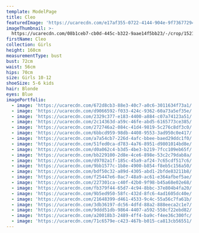 ```yaml
---
template: ModelPage
title: Cleo
featuredImage: 'https://ucarecdn.com/e17af355-0722-4144-904e-9f73677294eb/'
imageThumbnail: >-
  https://ucarecdn.com/08b1ceb7-cb0d-445c-b322-9aae14f5bb23/-/crop/1521x1843/111,0/-/preview/
firstName: Cleo
collection: Girls
height: 160cm
measurementType: bust
bust: 72cm
waist: 56cm
hips: 70cm
size: Girls 10-12
shoeSize: 5-6 kids
hair: Blonde
eyes: Blue
imagePortfolio:
  - image: 'https://ucarecdn.com/672d8cb3-88e3-40c7-a0c6-3011634f73a1/'
  - image: 'https://ucarecdn.com/d9066592-f033-424c-9362-60a73a5ef35e/'
  - image: 'https://ucarecdn.com/2329c377-e183-4400-a884-c07a74123a51/'
  - image: 'https://ucarecdn.com/2c14363d-a59c-46fe-abd5-6165773ce385/'
  - image: 'https://ucarecdn.com/272746a2-084c-41d4-9819-5c276c8df3c0/'
  - image: 'https://ucarecdn.com/6bbcd959-98db-4408-9553-3ad950c0e417/'
  - image: 'https://ucarecdn.com/a7a54cb7-226d-4afc-bbee-baed29ddc1f0/'
  - image: 'https://ucarecdn.com/51fed0ca-d783-4a76-8951-d9801014bd8e/'
  - image: 'https://ucarecdn.com/d0a062c4-b3d5-4be3-b219-7fcc109eb65f/'
  - image: 'https://ucarecdn.com/bb229100-2d8e-4ce6-898e-53c2c79dab8a/'
  - image: 'https://ucarecdn.com/d9702a1f-185c-45a9-af24-7c65cdf517c6/'
  - image: 'https://ucarecdn.com/9bb1577c-1b8e-4900-b854-f8eb5c156a50/'
  - image: 'https://ucarecdn.com/bdf50c32-a89d-4305-abd1-2bfde83211b8/'
  - image: 'https://ucarecdn.com/f25447e6-0ac7-48a9-ac61-e364afbef5ae/'
  - image: 'https://ucarecdn.com/227301ca-c40f-42b0-9f98-b45a68e02e68/'
  - image: 'https://ucarecdn.com/fb379f44-65d7-4c94-8bbc-37e804b4fa20/'
  - image: 'https://ucarecdn.com/9b5ed950-58fc-432d-8fc6-4ad1605dc40e/'
  - image: 'https://ucarecdn.com/21648399-d461-4533-9c4c-55a56c7fa61b/'
  - image: 'https://ucarecdn.com/3db36197-dc56-4dfd-88a2-888eeca2c1e7/'
  - image: 'https://ucarecdn.com/9ddd51db-9864-4407-a592-558cf22ebd82/'
  - image: 'https://ucarecdn.com/a20018b3-2489-4ff4-ba9c-f4ee36c300fc/'
  - image: 'https://ucarecdn.com/71c6579e-c423-467b-b015-ca813cb56551/'
---
```


